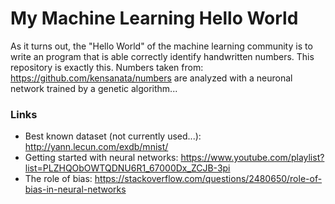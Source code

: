 # My Machine Learning Hello World

As it turns out, the "Hello World" of the machine learning community is to write an program that 
is able correctly identify handwritten numbers. 
This repository is exactly this. Numbers taken from: https://github.com/kensanata/numbers are analyzed 
with a neuronal network trained by a genetic algorithm...

### Links
* Best known dataset (not currently used...): http://yann.lecun.com/exdb/mnist/
* Getting started with neural networks: https://www.youtube.com/playlist?list=PLZHQObOWTQDNU6R1_67000Dx_ZCJB-3pi
* The role of bias: https://stackoverflow.com/questions/2480650/role-of-bias-in-neural-networks
